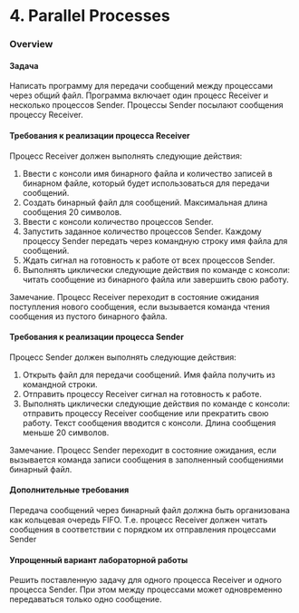 # 4. Parallel Processes

### Overview

#### Задача

Написать программу для передачи сообщений между процессами через общий файл. Программа включает один процесс Receiver и несколько процессов Sender. Процессы Sender посылают сообщения процессу Receiver.

#### Требования к реализации процесса Receiver

Процесс Receiver должен выполнять следующие действия:

1. Ввести с консоли имя бинарного файла и количество записей в бинарном файле, который будет использоваться для передачи сообщений.
2. Создать бинарный файл для сообщений. Максимальная длина сообщения 20 символов.
3. Ввести с консоли количество процессов Sender.
4. Запустить заданное количество процессов Sender. Каждому процессу Sender передать через командную строку имя файла для сообщений.
5. Ждать сигнал на готовность к работе от всех процессов Sender.
6. Выполнять циклически следующие действия по команде с консоли: читать сообщение из бинарного файла или завершить свою работу.

Замечание. Процесс Receiver переходит в состояние ожидания поступления нового сообщения, если вызывается команда чтения сообщения из пустого бинарного файла.

#### Требования к реализации процесса Sender

Процесс Sender должен выполнять следующие действия:

1. Открыть файл для передачи сообщений. Имя файла получить из командной строки.
2. Отправить процессу Receiver сигнал на готовность к работе.
3. Выполнять циклически следующие действия по команде с консоли: отправить процессу Receiver сообщение или прекратить свою работу. Текст сообщения вводится с консоли. Длина сообщения меньше 20 символов.

Замечание. Процесс Sender переходит в состояние ожидания, если вызывается команда записи сообщения в заполненный сообщениями бинарный файл.

#### Дополнительные требования

Передача сообщений через бинарный файл должна быть организована как кольцевая очередь FIFO. Т.е. процесс Receiver должен читать сообщения в соответствии с порядком их отправления процессами Sender

#### Упрощенный вариант лабораторной работы

Решить поставленную задачу для одного процесса Receiver и одного процесса Sender. При этом между процессами может одновременно передаваться только одно сообщение.
